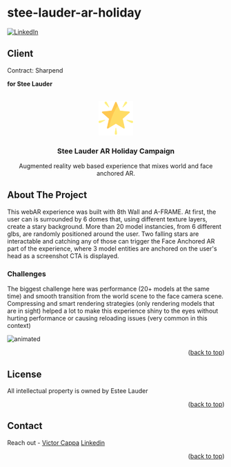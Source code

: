 # stee-lauder-ar-holiday

<div id="top"></div>

[![LinkedIn][linkedin-shield]][linkedin-url]

<h2>Client</h2>
<p>Contract: Sharpend</p>
<p><b>for Stee Lauder</b></p>


<!-- PROJECT LOGO -->
 

<br />
<div align="center">
  <a href="https://github.com/victorcappa/stee-lauder-ar-holiday">
    <img src="logo.png" alt="Logo" width="80" height="80">
  </a>

<h3 align="center">Stee Lauder AR Holiday Campaign</h3>

  <p align="center">
Augmented reality web based experience that mixes world and face anchored AR.
  </p>
 
</div>



<!-- ABOUT THE PROJECT -->
## About The Project

 
<p align="left">
 <p> This webAR experience was built with 8th Wall and A-FRAME. At first, the user can is surrounded by 6 domes that, using different texture layers, create a stary background. More than 20 model instancies, from 6 different glbs, are randomly positioned around the user. Two falling stars are interactable and catching any of those can trigger the Face Anchored AR part of the experience, where 3 model entities are anchored on the user's head as a screenshot CTA is displayed.</p>
 
  <h3>Challenges</h3
   <p>
The biggest challenge here was performance (20+ models at the same time) and smooth transition from the world scene to the face camera scene. Compressing and smart rendering strategies (only rendering models that are in sight) helped a lot to make this experience shiny to the eyes without hurting performance or causing reloading issues (very common in this context)
   </p>


  <img src="https://user-images.githubusercontent.com/40408965/199372003-cb41446a-09d4-49cb-ba8e-3823af6e417b.gif" alt="animated" />
 


</p>


<p align="right">(<a href="#top">back to top</a>)</p>


<!-- LICENSE -->
## License

All intellectual property is owned by Estee Lauder

<p align="right">(<a href="#top">back to top</a>)</p>


<!-- CONTACT -->
## Contact

Reach out - <a href = "mailto: cappacurta@gmail.com.com">Victor Cappa</a>
<a href="https://www.linkedin.com/in/victor-cappa-50839788/">Linkedin</a>

<p align="right">(<a href="#top">back to top</a>)</p>

[linkedin-shield]: https://img.shields.io/badge/-LinkedIn-black.svg?style=for-the-badge&logo=linkedin&colorB=555
[linkedin-url]: https://www.linkedin.com/in/victor-cappa-50839788/
